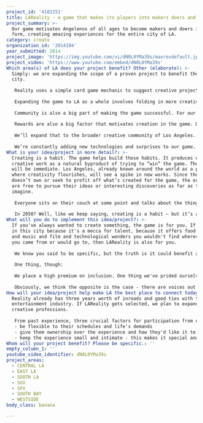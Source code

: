 ```yaml
---
project_id: '4102251'
title: LAReality - a game that makes its players into makers doers and creators
project_summary: >-
  Our game motivates Angelenos of all ages to become makers and doers in all
  form, creating amazing experiences for the entire city of LA.
category: create
organization_id: '2014104'
year_submitted: 2014
project_image: 'https://img.youtube.com/vi/dN0L0YMa39s/maxresdefault.jpg'
project_video: 'https://www.youtube.com/embed/dN0L0YMa39s'
Which area(s) of LA does your project benefit? Other (elaborate): >-
  Simply: we are expanding the scope of a proven project to benefit the entire
  city.
   
   Reality uses a simple card game mechanic to suggest creative projects – often those require collaborators who have their own cards and skills. It motivates the act of creating by arranging wonderful surprises for top players and other players who distinguish themselves in key ways. 
   
   Expanding the game to LA as a whole involves folding in more creative disciplines and re-balancing the game to play out over an entire city instead of just one college campus. Location also plays a big role in Reality – we encourage players to develop a curious mind and explore their surroundings and the larger cultural context of their city. We’d push this angle heavily in developing LAReality. 
   
   Community is also a big part of making the game successful. For our campus games, we built online communities and integrated the powerful social networks our players already used in ways that were engaging and sometimes challenging. Bringing the game to the city as a whole means a significant expansion of that infrastructure and the people to run it. 
   
   Rewards are also a big factor that motivates creation in the game. Doing exceptional work earns once-in-a-lifetime encounters with luminaries in their fields. In our campus game, top players found themselves unexpectedly meeting director John Singleton, touring the Museum of Jurassic Technology with game designer Jenova Chen, and being whisked to the Warner Lot in a limo to present their resumes to powerful executives. Significant effort from the game runners goes into securing these rewards, but they’re powerful motivators. 
   
   We’ll expand that to the broader creative community of Los Angeles. Imagine unexpectedly going on a culinary tour of K-town with Roy Choi, or meeting Shepard Fairey to scope the graffiti murals of LA. Enlisting the participation of powerful Los Angeles creators will make the project special and ensure a level of participation we’ve seen great results with so far. 
   
   We’re constantly adding new technologies and surprises to our game. Growing it to promote more times of creativity means we also need to expand our exhibition platforms. One of the things we love about LA is the incredible number of pop-up exhibition venues organized by small groups passionate about some aspect. Our plan to grow Reality to all of Los Angeles also involves linking these groups and working towards a common, amazing cultural explosion.
What is your idea/project in more detail?: >-
  Creating is a habit. The game helps build those habits. It produces new
  creative work as a natural byproduct of trying to “win” the game. The effects
  will be immediate. Los Angeles, already known around the world as a place
  where creativity flourishes, will see a spike in new works. Since the game
  doesn’t own or seek to profit off what’s created for the game, the originators
  are free to pursue their ideas or interesting discoveries as far as they can
  imagine.
   
   Everyone sits on their couch at some point and talks about the thing they would make if they just had the time, or the money, or the motivation. We can’t help in a tangible way with time or money, but as practicing creatives, we’ve observed that when it matters, you MAKE time. We’ve seen Reality provably cause students who protest they’re too busy and too broke and too tapped to create not just short films, but entire transmedia shared universes linking dozens of projects across all mediums. We really truly think the game has the power to get more people off the couch and chasing their dreams.
   
   In 2050? Well, like we keep saying, creating is a habit – but it’s also like fitness. It hurts at first, but when you get in the habit, it becomes easier. You do a little every day and before you know it, it’s second nature. Los Angeles is suffering a little bit of a creative brain-drain as other cities have begun luring creatives away – but if we keep the city itself fertile for creativity by building not just a place, but a community of creators, Los Angeles of 2050 will be a hell of a place to make cool stuff.
What will you do to implement this idea/project?: >-
  If you've always wanted to create something, the game is for you. If you live
  in this city because it's a mecca for talent, because it offers food and art
  and music and film and technological wonders you wouldn't find wherever it was
  you came from or would go to, then LAReality is also for you.
   
   We know you said to be specific, but the truth is it could benefit anyone. All you have to do is engage with it. Engage a little, engage a lot, it's designed to be as casual or all-consuming as you want to make creativity in your life. We think it's perfect for this initiative.
   
   One thing, though: 
   
   We place a high premium on inclusion. One thing we've prided ourselves on when developing Reality is smashing the completely toxic and baseless gates some like to erect on creating based on gender, race, creed, orientation, or other socioeconomic factors. 
   
   Obviously, we think the opposite is the case - there are voices out there being shut out by certain creative fields that need to be heard MORE and not less. This is a venue for those voices. So if you've ever felt trapped or boxed in or unheard - oh, we are most definitely for you.
How will your idea/project help make LA the best place to connect today? In LA2050?: >-
  Reality already has three years worth of inroads and good ties with the
  entertainment industry. If LAReality gets selected, we plan to expand to other
  creative professions. 
   
   From past experience, three crucial factors for participation from outside partners are:
   - be flexible to their schedules and life's demands
   - give them ownership over the experience and how they'd like it to play out
   - keep the experience small and intimate - this makes it special and doesn't turn it into a circus
Whom will your project benefit? Please be specific.: ''
empty_column_1: ''
youtube_video_identifier: dN0L0YMa39s
project_areas:
  - CENTRAL LA
  - EAST LA
  - SOUTH LA
  - SGV
  - SFV
  - SOUTH BAY
  - WESTSIDE
body_class: banana

---
```

